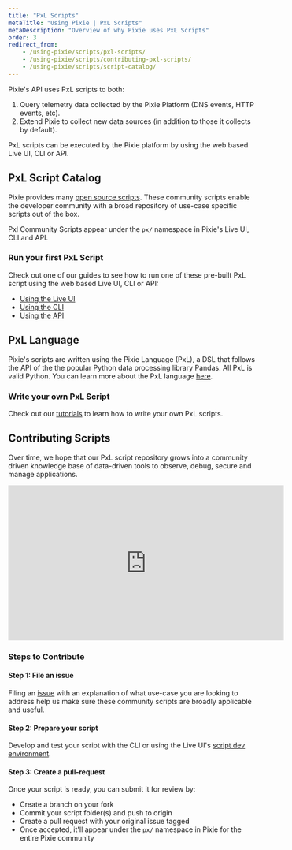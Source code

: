 ```yaml
---
title: "PxL Scripts"
metaTitle: "Using Pixie | PxL Scripts"
metaDescription: "Overview of why Pixie uses PxL Scripts"
order: 3
redirect_from:
    - /using-pixie/scripts/pxl-scripts/
    - /using-pixie/scripts/contributing-pxl-scripts/
    - /using-pixie/scripts/script-catalog/
---
```



Pixie's API uses PxL scripts to both:

1. Query telemetry data collected by the Pixie Platform (DNS events, HTTP events, etc).
2. Extend Pixie to collect new data sources (in addition to those it collects by default).

PxL scripts can be executed by the Pixie platform by using the web based Live UI, CLI or API.

## PxL Script Catalog

Pixie provides many [open source scripts](https://github.com/pixie-labs/pixie/tree/main/src/pxl_scripts). These community scripts enable the developer community with a broad repository of use-case specific scripts out of the box.

Pxl Community Scripts appear under the `px/` namespace in Pixie's Live UI, CLI and API.

### Run your first PxL Script

Check out one of our guides to see how to run one of these pre-built PxL script using the web based Live UI, CLI or API:

- [Using the Live UI](/using-pixie/using-live-ui)
- [Using the CLI](/using-pixie/using-cli)
- [Using the API](/using-pixie/api-quick-start)

## PxL Language

Pixie's scripts are written using the Pixie Language (PxL), a DSL that follows the API of the the popular Python data processing library Pandas. All PxL is valid Python. You can learn more about the PxL language [here](/reference/pxl).

### Write your own PxL Script

Check out our [tutorials](/tutorials/pxl-scripts/write-pxl-scripts) to learn how to write your own PxL scripts.

## Contributing Scripts

Over time, we hope that our PxL script repository grows into a community driven knowledge base of data-driven tools to observe, debug, secure and manage applications.

<iframe width="560" height="315" src="https://www.youtube.com/embed/So4ep2mMcSI" frameborder="0" allow="accelerometer; autoplay; encrypted-media; gyroscope; picture-in-picture" allowfullscreen></iframe>

### Steps to Contribute

#### Step 1: File an issue

Filing an [issue](https://github.com/pixie-labs/pixie/issues/new/choose) with an explanation of what use-case you are looking to address help us make sure these community scripts are broadly applicable and useful.

#### Step 2: Prepare your script

Develop and test your script with the CLI or using the Live UI's [script dev environment](/tutorials/pxl-scripts/script-dev-environment).

#### Step 3: Create a pull-request

Once your script is ready, you can submit it for review by:

- Create a branch on your fork
- Commit your script folder(s) and push to origin
- Create a pull request with your original issue tagged
- Once accepted, it'll appear under the `px/` namespace in Pixie for the entire Pixie community
